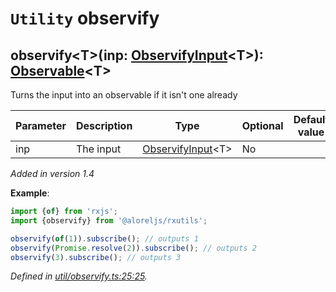 # `Utility` observify

## observify\<T>(inp: [ObservifyInput](https://github.com/Alorel/rxutils/blob/14b60f9/src/types/ObservifyInput.ts#L8)\<T>): [Observable](https://rxjs.dev/api/index/class/Observable)\<T>

Turns the input into an observable if it isn't one already

| **Parameter** | **Description** | **Type** | **Optional** | **Default value** |
|---------------|-----------------|----------|--------------|-------------------|
| inp | The input | <span>[ObservifyInput](https://github.com/Alorel/rxutils/blob/14b60f9/src/types/ObservifyInput.ts#L8)\<T></span> | No |  |

*Added in version 1.4*

**Example**:
```typescript
import {of} from 'rxjs';
import {observify} from '@aloreljs/rxutils';

observify(of(1)).subscribe(); // outputs 1
observify(Promise.resolve(2)).subscribe(); // outputs 2
observify(3).subscribe(); // outputs 3
```

*Defined in [util/observify.ts:25:25](https://github.com/Alorel/rxutils/blob/14b60f9/src/util/observify.ts#L25).*